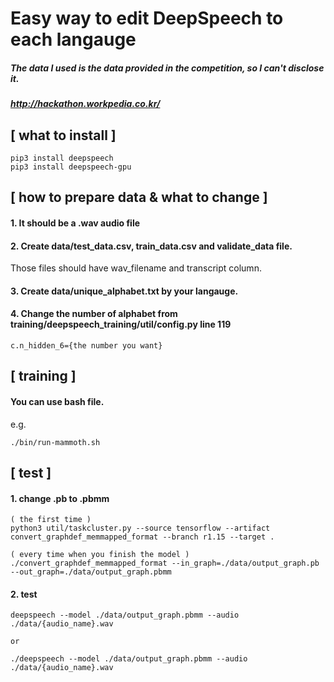 # Easy way to edit DeepSpeech to each langauge

##### The data I used is the data provided in the competition, so I can't disclose it.

##### http://hackathon.workpedia.co.kr/


## [ what to install ]

```
pip3 install deepspeech
pip3 install deepspeech-gpu
```

## [ how to prepare data & what to change ]

#### 1. It should be a .wav audio file

#### 2. Create data/test_data.csv, train_data.csv and validate_data file.

   Those files should have wav_filename and transcript column.

#### 3. Create data/unique_alphabet.txt by your langauge.

#### 4. Change the number of alphabet from training/deepspeech_training/util/config.py line 119

```
c.n_hidden_6={the number you want}
```

## [ training ]

#### You can use bash file.

e.g.

```
./bin/run-mammoth.sh
```

## [ test ]

#### 1. change .pb to .pbmm

```
( the first time )
python3 util/taskcluster.py --source tensorflow --artifact convert_graphdef_memmapped_format --branch r1.15 --target .

( every time when you finish the model )
./convert_graphdef_memmapped_format --in_graph=./data/output_graph.pb --out_graph=./data/output_graph.pbmm
```

#### 2. test

```
deepspeech --model ./data/output_graph.pbmm --audio ./data/{audio_name}.wav

or

./deepspeech --model ./data/output_graph.pbmm --audio ./data/{audio_name}.wav
```
